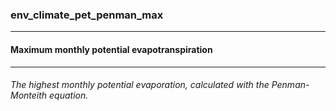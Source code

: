 ### env_climate_pet_penman_max



------
#### Maximum monthly potential evapotranspiration



------
###### The highest monthly potential evaporation, calculated with the Penman-Monteith equation.